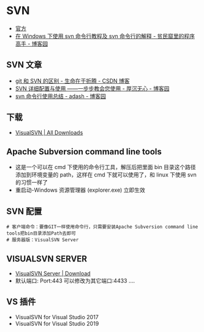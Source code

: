 # SVN

- [官方](https://www.visualsvn.com)
- [在 Windows 下使用 svn 命令行教程及 svn 命令行的解释 - 贫民窟里的程序高手 - 博客园](https://www.cnblogs.com/wpcnblog/p/8961051.html)

## SVN 文章

- [git 和 SVN 的区别 - 生命在于折腾 - CSDN 博客](https://blog.csdn.net/bruce_6/article/details/38299677)
- [SVN 详细配置与使用 ——一步步教会您使用 - 厚沉无心 - 博客园](https://www.cnblogs.com/sjj815/articles/5611266.html)
- [svn 命令行使用总结 - adash - 博客园](https://www.cnblogs.com/136asdxxl/p/7410947.html)

## 下载

- [VisualSVN | All Downloads](https://www.visualsvn.com/downloads/)

## Apache Subversion command line tools

- 这是一个可以在 cmd 下使用的命令行工具，解压后把里面 bin 目录这个路径添加到环境变量的 path，这样在 cmd 下就可以使用了，和 linux 下使用 svn 的习惯一样了
- 重启动-Windows 资源管理器 (explorer.exe) 立即生效

## SVN 配置

```shell
# 客户端命令：要像GIT一样使用命令行，只需要安装Apache Subversion command line tools把bin目录添加Path去即可
# 服务器版：VisualSVN Server
```

## VISUALSVN SERVER

- [VisualSVN Server | Download](https://www.visualsvn.com/server/download/)
- 默认端口: Port:443 可以修改为其它端口:4433 ....

## VS 插件

- VisualSVN for Visual Studio 2017
- VisualSVN for Visual Studio 2019
